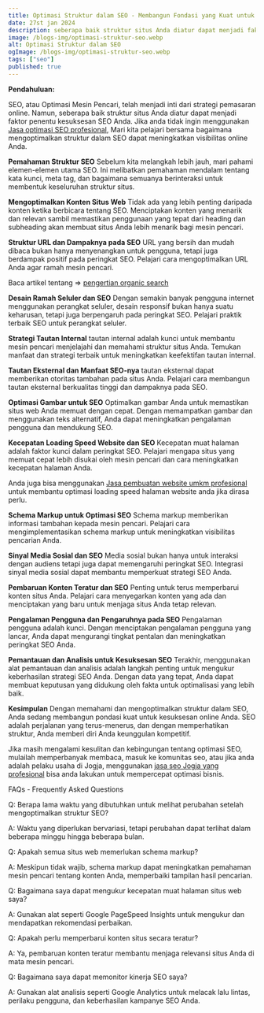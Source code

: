 ```yaml
---
title: Optimasi Struktur dalam SEO - Membangun Fondasi yang Kuat untuk Keberhasilan Online
date: 27st jan 2024
description: seberapa baik struktur situs Anda diatur dapat menjadi faktor penentu dalam kesuksesan SEO Anda.
image: /blogs-img/optimasi-struktur-seo.webp
alt: Optimasi Struktur dalam SEO
ogImage: /blogs-img/optimasi-struktur-seo.webp
tags: ["seo"]
published: true
---
```


**Pendahuluan:**

SEO, atau Optimasi Mesin Pencari, telah menjadi inti dari strategi pemasaran online. Namun, seberapa baik struktur situs Anda diatur dapat menjadi faktor penentu kesuksesan SEO Anda. Jika anda tidak ingin menggunakan <a target="_blank" rel="dofollow" href="https://roofel.com/jasa-seo">Jasa optimasi SEO profesional</a>, Mari kita pelajari bersama bagaimana mengoptimalkan struktur dalam SEO dapat meningkatkan visibilitas online Anda.

**Pemahaman Struktur SEO**
Sebelum kita melangkah lebih jauh, mari pahami elemen-elemen utama SEO. Ini melibatkan pemahaman mendalam tentang kata kunci, meta tag, dan bagaimana semuanya berinteraksi untuk membentuk keseluruhan struktur situs.

**Mengoptimalkan Konten Situs Web**
Tidak ada yang lebih penting daripada konten ketika berbicara tentang SEO. Menciptakan konten yang menarik dan relevan sambil memastikan penggunaan yang tepat dari heading dan subheading akan membuat situs Anda lebih menarik bagi mesin pencari.

**Struktur URL dan Dampaknya pada SEO**
URL yang bersih dan mudah dibaca bukan hanya menyenangkan untuk pengguna, tetapi juga berdampak positif pada peringkat SEO. Pelajari cara mengoptimalkan URL Anda agar ramah mesin pencari.

Baca artikel tentang => [pengertian organic search](/blogs/organic-search-adalah "Organic Search Adalah") 


**Desain Ramah Seluler dan SEO**
Dengan semakin banyak pengguna internet menggunakan perangkat seluler, desain responsif bukan hanya suatu keharusan, tetapi juga berpengaruh pada peringkat SEO. Pelajari praktik terbaik SEO untuk perangkat seluler.

**Strategi Tautan Internal**
tautan internal adalah kunci untuk membantu mesin pencari menjelajahi dan memahami struktur situs Anda. Temukan manfaat dan strategi terbaik untuk meningkatkan keefektifan tautan internal.

**Tautan Eksternal dan Manfaat SEO-nya**
tautan eksternal dapat memberikan otoritas tambahan pada situs Anda. Pelajari cara membangun tautan eksternal berkualitas tinggi dan dampaknya pada SEO.

**Optimasi Gambar untuk SEO**
Optimalkan gambar Anda untuk memastikan situs web Anda memuat dengan cepat. Dengan memampatkan gambar dan menggunakan teks alternatif, Anda dapat meningkatkan pengalaman pengguna dan mendukung SEO.

**Kecepatan Loading Speed Website dan SEO**
Kecepatan muat halaman adalah faktor kunci dalam peringkat SEO. Pelajari mengapa situs yang memuat cepat lebih disukai oleh mesin pencari dan cara meningkatkan kecepatan halaman Anda. 

Anda juga bisa menggunakan <a target="_blank" rel="dofollow" href="https://roofel.com/blog/apa-itu-seo-jenis-dan-istilah-dalam-seo">Jasa pembuatan website umkm profesional</a> untuk membantu optimasi loading speed halaman website anda jika dirasa perlu.

**Schema Markup untuk Optimasi SEO**
Schema markup memberikan informasi tambahan kepada mesin pencari. Pelajari cara mengimplementasikan schema markup untuk meningkatkan visibilitas pencarian Anda.

**Sinyal Media Sosial dan SEO**
Media sosial bukan hanya untuk interaksi dengan audiens tetapi juga dapat memengaruhi peringkat SEO. Integrasi sinyal media sosial dapat membantu memperkuat strategi SEO Anda.

**Pembaruan Konten Teratur dan SEO**
Penting untuk terus memperbarui konten situs Anda. Pelajari cara menyegarkan konten yang ada dan menciptakan yang baru untuk menjaga situs Anda tetap relevan.

**Pengalaman Pengguna dan Pengaruhnya pada SEO**
Pengalaman pengguna adalah kunci. Dengan menciptakan pengalaman pengguna yang lancar, Anda dapat mengurangi tingkat pentalan dan meningkatkan peringkat SEO Anda.

**Pemantauan dan Analisis untuk Kesuksesan SEO**
Terakhir, menggunakan alat pemantauan dan analisis adalah langkah penting untuk mengukur keberhasilan strategi SEO Anda. Dengan data yang tepat, Anda dapat membuat keputusan yang didukung oleh fakta untuk optimalisasi yang lebih baik.

**Kesimpulan**
Dengan memahami dan mengoptimalkan struktur dalam SEO, Anda sedang membangun pondasi kuat untuk kesuksesan online Anda. SEO adalah perjalanan yang terus-menerus, dan dengan memperhatikan struktur, Anda memberi diri Anda keunggulan kompetitif.

Jika masih mengalami kesulitan dan kebingungan tentang optimasi SEO, mulailah memperbanyak membaca, masuk ke komunitas seo, atau jika anda adalah pelaku usaha di Jogja, menggunakan <a target="_blank" rel="dofollow" href="https://roofel.com/jasa-pembuatan-website-jogja/jasa-seo-jogja">jasa seo Jogja yang profesional</a> bisa anda lakukan untuk mempercepat optimasi bisnis.

FAQs - Frequently Asked Questions

Q: Berapa lama waktu yang dibutuhkan untuk melihat perubahan setelah mengoptimalkan struktur SEO?

A: Waktu yang diperlukan bervariasi, tetapi perubahan dapat terlihat dalam beberapa minggu hingga beberapa bulan.

Q: Apakah semua situs web memerlukan schema markup?

A: Meskipun tidak wajib, schema markup dapat meningkatkan pemahaman mesin pencari tentang konten Anda, memperbaiki tampilan hasil pencarian.

Q: Bagaimana saya dapat mengukur kecepatan muat halaman situs web saya?

A: Gunakan alat seperti Google PageSpeed Insights untuk mengukur dan mendapatkan rekomendasi perbaikan.

Q: Apakah perlu memperbarui konten situs secara teratur?

A: Ya, pembaruan konten teratur membantu menjaga relevansi situs Anda di mata mesin pencari.

Q: Bagaimana saya dapat memonitor kinerja SEO saya?

A: Gunakan alat analisis seperti Google Analytics untuk melacak lalu lintas, perilaku pengguna, dan keberhasilan kampanye SEO Anda.


